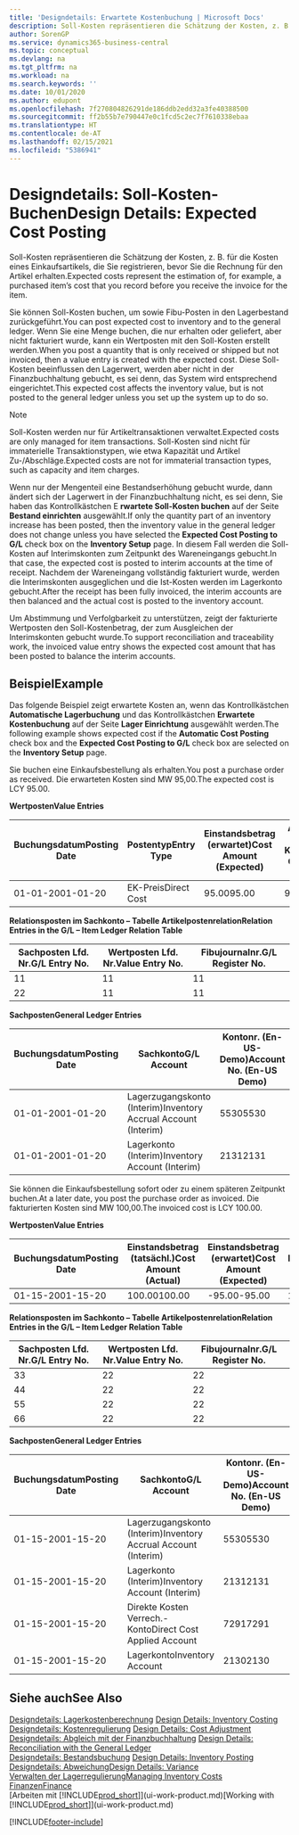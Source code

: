 ```yaml
---
title: 'Designdetails: Erwartete Kostenbuchung | Microsoft Docs'
description: Soll-Kosten repräsentieren die Schätzung der Kosten, z. B. für die Kosten eines Einkaufsartikels, die Sie registrieren, bevor Sie die Rechnung für den Artikel erhalten.
author: SorenGP
ms.service: dynamics365-business-central
ms.topic: conceptual
ms.devlang: na
ms.tgt_pltfrm: na
ms.workload: na
ms.search.keywords: ''
ms.date: 10/01/2020
ms.author: edupont
ms.openlocfilehash: 7f270804826291de186ddb2edd32a3fe40388500
ms.sourcegitcommit: ff2b55b7e790447e0c1fcd5c2ec7f7610338ebaa
ms.translationtype: HT
ms.contentlocale: de-AT
ms.lasthandoff: 02/15/2021
ms.locfileid: "5386941"
---
```

# <a name="design-details-expected-cost-posting"></a><span data-ttu-id="1f6ff-103">Designdetails: Soll-Kosten-Buchen</span><span class="sxs-lookup"><span data-stu-id="1f6ff-103">Design Details: Expected Cost Posting</span></span>
<span data-ttu-id="1f6ff-104">Soll-Kosten repräsentieren die Schätzung der Kosten, z. B. für die Kosten eines Einkaufsartikels, die Sie registrieren, bevor Sie die Rechnung für den Artikel erhalten.</span><span class="sxs-lookup"><span data-stu-id="1f6ff-104">Expected costs represent the estimation of, for example, a purchased item’s cost that you record before you receive the invoice for the item.</span></span>  

 <span data-ttu-id="1f6ff-105">Sie können Soll-Kosten buchen, um sowie Fibu-Posten in den Lagerbestand zurückgeführt.</span><span class="sxs-lookup"><span data-stu-id="1f6ff-105">You can post expected cost to inventory and to the general ledger.</span></span> <span data-ttu-id="1f6ff-106">Wenn Sie eine Menge buchen, die nur erhalten oder geliefert, aber nicht fakturiert wurde, kann ein Wertposten mit den Soll-Kosten erstellt werden.</span><span class="sxs-lookup"><span data-stu-id="1f6ff-106">When you post a quantity that is only received or shipped but not invoiced, then a value entry is created with the expected cost.</span></span> <span data-ttu-id="1f6ff-107">Diese Soll-Kosten beeinflussen den Lagerwert, werden aber nicht in der Finanzbuchhaltung gebucht, es sei denn, das System wird entsprechend eingerichtet.</span><span class="sxs-lookup"><span data-stu-id="1f6ff-107">This expected cost affects the inventory value, but is not posted to the general ledger unless you set up the system up to do so.</span></span>  

> [!NOTE]  
>  <span data-ttu-id="1f6ff-108">Soll-Kosten werden nur für Artikeltransaktionen verwaltet.</span><span class="sxs-lookup"><span data-stu-id="1f6ff-108">Expected costs are only managed for item transactions.</span></span> <span data-ttu-id="1f6ff-109">Soll-Kosten sind nicht für immaterielle Transaktionstypen, wie etwa Kapazität und Artikel Zu-/Abschläge.</span><span class="sxs-lookup"><span data-stu-id="1f6ff-109">Expected costs are not for immaterial transaction types, such as capacity and item charges.</span></span>  

 <span data-ttu-id="1f6ff-110">Wenn nur der Mengenteil eine Bestandserhöhung gebucht wurde, dann ändert sich der Lagerwert in der Finanzbuchhaltung nicht, es sei denn, Sie haben das Kontrollkästchen E **rwartete Soll-Kosten buchen** auf der Seite **Bestand einrichten** ausgewählt.</span><span class="sxs-lookup"><span data-stu-id="1f6ff-110">If only the quantity part of an inventory increase has been posted, then the inventory value in the general ledger does not change unless you have selected the **Expected Cost Posting to G/L** check box on the **Inventory Setup** page.</span></span> <span data-ttu-id="1f6ff-111">In diesem Fall werden die Soll-Kosten auf Interimskonten zum Zeitpunkt des Wareneingangs gebucht.</span><span class="sxs-lookup"><span data-stu-id="1f6ff-111">In that case, the expected cost is posted to interim accounts at the time of receipt.</span></span> <span data-ttu-id="1f6ff-112">Nachdem der Wareneingang vollständig fakturiert wurde, werden die Interimskonten ausgeglichen und die Ist-Kosten werden im Lagerkonto gebucht.</span><span class="sxs-lookup"><span data-stu-id="1f6ff-112">After the receipt has been fully invoiced, the interim accounts are then balanced and the actual cost is posted to the inventory account.</span></span>  

 <span data-ttu-id="1f6ff-113">Um Abstimmung und Verfolgbarkeit zu unterstützen, zeigt der fakturierte Wertposten den Soll-Kostenbetrag, der zum Ausgleichen der Interimskonten gebucht wurde.</span><span class="sxs-lookup"><span data-stu-id="1f6ff-113">To support reconciliation and traceability work, the invoiced value entry shows the expected cost amount that has been posted to balance the interim accounts.</span></span>  

## <a name="example"></a><span data-ttu-id="1f6ff-114">Beispiel</span><span class="sxs-lookup"><span data-stu-id="1f6ff-114">Example</span></span>  
 <span data-ttu-id="1f6ff-115">Das folgende Beispiel zeigt erwartete Kosten an, wenn das Kontrollkästchen **Automatische Lagerbuchung** und das Kontrollkästchen **Erwartete Kostenbuchung** auf der Seite **Lager Einrichtung** ausgewählt werden.</span><span class="sxs-lookup"><span data-stu-id="1f6ff-115">The following example shows expected cost if the **Automatic Cost Posting** check box and the **Expected Cost Posting to G/L** check box are selected on the **Inventory Setup** page.</span></span>  

 <span data-ttu-id="1f6ff-116">Sie buchen eine Einkaufsbestellung als erhalten.</span><span class="sxs-lookup"><span data-stu-id="1f6ff-116">You post a purchase order as received.</span></span> <span data-ttu-id="1f6ff-117">Die erwarteten Kosten sind MW 95,00.</span><span class="sxs-lookup"><span data-stu-id="1f6ff-117">The expected cost is LCY 95.00.</span></span>  

 <span data-ttu-id="1f6ff-118">**Wertposten**</span><span class="sxs-lookup"><span data-stu-id="1f6ff-118">**Value Entries**</span></span>  

|<span data-ttu-id="1f6ff-119">Buchungsdatum</span><span class="sxs-lookup"><span data-stu-id="1f6ff-119">Posting Date</span></span>|<span data-ttu-id="1f6ff-120">Postentyp</span><span class="sxs-lookup"><span data-stu-id="1f6ff-120">Entry Type</span></span>|<span data-ttu-id="1f6ff-121">Einstandsbetrag (erwartet)</span><span class="sxs-lookup"><span data-stu-id="1f6ff-121">Cost Amount (Expected)</span></span>|<span data-ttu-id="1f6ff-122">Auf Sachkonto geb. Soll-Kosten</span><span class="sxs-lookup"><span data-stu-id="1f6ff-122">Expected Cost Posted to G/L</span></span>|<span data-ttu-id="1f6ff-123">Soll-Kosten</span><span class="sxs-lookup"><span data-stu-id="1f6ff-123">Expected Cost</span></span>|<span data-ttu-id="1f6ff-124">Artikelposten Lfd. Nr.</span><span class="sxs-lookup"><span data-stu-id="1f6ff-124">Item Ledger Entry No.</span></span>|<span data-ttu-id="1f6ff-125">Lfd. Nr.</span><span class="sxs-lookup"><span data-stu-id="1f6ff-125">Entry No.</span></span>|  
|------------------|----------------|------------------------------|----------------------------------|-------------------|---------------------------|---------------|  
|<span data-ttu-id="1f6ff-126">01-01-20</span><span class="sxs-lookup"><span data-stu-id="1f6ff-126">01-01-20</span></span>|<span data-ttu-id="1f6ff-127">EK-Preis</span><span class="sxs-lookup"><span data-stu-id="1f6ff-127">Direct Cost</span></span>|<span data-ttu-id="1f6ff-128">95.00</span><span class="sxs-lookup"><span data-stu-id="1f6ff-128">95.00</span></span>|<span data-ttu-id="1f6ff-129">95.00</span><span class="sxs-lookup"><span data-stu-id="1f6ff-129">95.00</span></span>|<span data-ttu-id="1f6ff-130">Ja</span><span class="sxs-lookup"><span data-stu-id="1f6ff-130">Yes</span></span>|<span data-ttu-id="1f6ff-131">1</span><span class="sxs-lookup"><span data-stu-id="1f6ff-131">1</span></span>|<span data-ttu-id="1f6ff-132">1</span><span class="sxs-lookup"><span data-stu-id="1f6ff-132">1</span></span>|  

 <span data-ttu-id="1f6ff-133">**Relationsposten im Sachkonto – Tabelle Artikelpostenrelation**</span><span class="sxs-lookup"><span data-stu-id="1f6ff-133">**Relation Entries in the G/L – Item Ledger Relation Table**</span></span>  

|<span data-ttu-id="1f6ff-134">Sachposten Lfd. Nr.</span><span class="sxs-lookup"><span data-stu-id="1f6ff-134">G/L Entry No.</span></span>|<span data-ttu-id="1f6ff-135">Wertposten Lfd. Nr.</span><span class="sxs-lookup"><span data-stu-id="1f6ff-135">Value Entry No.</span></span>|<span data-ttu-id="1f6ff-136">Fibujournalnr.</span><span class="sxs-lookup"><span data-stu-id="1f6ff-136">G/L Register No.</span></span>|  
|--------------------|---------------------|-----------------------|  
|<span data-ttu-id="1f6ff-137">1</span><span class="sxs-lookup"><span data-stu-id="1f6ff-137">1</span></span>|<span data-ttu-id="1f6ff-138">1</span><span class="sxs-lookup"><span data-stu-id="1f6ff-138">1</span></span>|<span data-ttu-id="1f6ff-139">1</span><span class="sxs-lookup"><span data-stu-id="1f6ff-139">1</span></span>|  
|<span data-ttu-id="1f6ff-140">2</span><span class="sxs-lookup"><span data-stu-id="1f6ff-140">2</span></span>|<span data-ttu-id="1f6ff-141">1</span><span class="sxs-lookup"><span data-stu-id="1f6ff-141">1</span></span>|<span data-ttu-id="1f6ff-142">1</span><span class="sxs-lookup"><span data-stu-id="1f6ff-142">1</span></span>|  

 <span data-ttu-id="1f6ff-143">**Sachposten**</span><span class="sxs-lookup"><span data-stu-id="1f6ff-143">**General Ledger Entries**</span></span>  

|<span data-ttu-id="1f6ff-144">Buchungsdatum</span><span class="sxs-lookup"><span data-stu-id="1f6ff-144">Posting Date</span></span>|<span data-ttu-id="1f6ff-145">Sachkonto</span><span class="sxs-lookup"><span data-stu-id="1f6ff-145">G/L Account</span></span>|<span data-ttu-id="1f6ff-146">Kontonr. (En-US-Demo)</span><span class="sxs-lookup"><span data-stu-id="1f6ff-146">Account No. (En-US Demo)</span></span>|<span data-ttu-id="1f6ff-147">Betrag</span><span class="sxs-lookup"><span data-stu-id="1f6ff-147">Amount</span></span>|<span data-ttu-id="1f6ff-148">Lfd. Nr.</span><span class="sxs-lookup"><span data-stu-id="1f6ff-148">Entry No.</span></span>|  
|------------------|------------------|---------------------------------|------------|---------------|  
|<span data-ttu-id="1f6ff-149">01-01-20</span><span class="sxs-lookup"><span data-stu-id="1f6ff-149">01-01-20</span></span>|<span data-ttu-id="1f6ff-150">Lagerzugangskonto (Interim)</span><span class="sxs-lookup"><span data-stu-id="1f6ff-150">Inventory Accrual Account (Interim)</span></span>|<span data-ttu-id="1f6ff-151">5530</span><span class="sxs-lookup"><span data-stu-id="1f6ff-151">5530</span></span>|<span data-ttu-id="1f6ff-152">-95.00</span><span class="sxs-lookup"><span data-stu-id="1f6ff-152">-95.00</span></span>|<span data-ttu-id="1f6ff-153">2</span><span class="sxs-lookup"><span data-stu-id="1f6ff-153">2</span></span>|  
|<span data-ttu-id="1f6ff-154">01-01-20</span><span class="sxs-lookup"><span data-stu-id="1f6ff-154">01-01-20</span></span>|<span data-ttu-id="1f6ff-155">Lagerkonto (Interim)</span><span class="sxs-lookup"><span data-stu-id="1f6ff-155">Inventory Account (Interim)</span></span>|<span data-ttu-id="1f6ff-156">2131</span><span class="sxs-lookup"><span data-stu-id="1f6ff-156">2131</span></span>|<span data-ttu-id="1f6ff-157">95.00</span><span class="sxs-lookup"><span data-stu-id="1f6ff-157">95.00</span></span>|<span data-ttu-id="1f6ff-158">1</span><span class="sxs-lookup"><span data-stu-id="1f6ff-158">1</span></span>|  

 <span data-ttu-id="1f6ff-159">Sie können die Einkaufsbestellung sofort oder zu einem späteren Zeitpunkt buchen.</span><span class="sxs-lookup"><span data-stu-id="1f6ff-159">At a later date, you post the purchase order as invoiced.</span></span> <span data-ttu-id="1f6ff-160">Die fakturierten Kosten sind MW 100,00.</span><span class="sxs-lookup"><span data-stu-id="1f6ff-160">The invoiced cost is LCY 100.00.</span></span>  

 <span data-ttu-id="1f6ff-161">**Wertposten**</span><span class="sxs-lookup"><span data-stu-id="1f6ff-161">**Value Entries**</span></span>  

|<span data-ttu-id="1f6ff-162">Buchungsdatum</span><span class="sxs-lookup"><span data-stu-id="1f6ff-162">Posting Date</span></span>|<span data-ttu-id="1f6ff-163">Einstandsbetrag (tatsächl.)</span><span class="sxs-lookup"><span data-stu-id="1f6ff-163">Cost Amount (Actual)</span></span>|<span data-ttu-id="1f6ff-164">Einstandsbetrag (erwartet)</span><span class="sxs-lookup"><span data-stu-id="1f6ff-164">Cost Amount (Expected)</span></span>|<span data-ttu-id="1f6ff-165">Gebuchte Lagerregulierung an G/L</span><span class="sxs-lookup"><span data-stu-id="1f6ff-165">Cost Posted to G/L</span></span>|<span data-ttu-id="1f6ff-166">Soll-Kosten</span><span class="sxs-lookup"><span data-stu-id="1f6ff-166">Expected Cost</span></span>|<span data-ttu-id="1f6ff-167">Artikelposten Lfd. Nr.</span><span class="sxs-lookup"><span data-stu-id="1f6ff-167">Item Ledger Entry No.</span></span>|<span data-ttu-id="1f6ff-168">Lfd. Nr.</span><span class="sxs-lookup"><span data-stu-id="1f6ff-168">Entry No.</span></span>|  
|------------------|----------------------------|------------------------------|-------------------------|-------------------|---------------------------|---------------|  
|<span data-ttu-id="1f6ff-169">01-15-20</span><span class="sxs-lookup"><span data-stu-id="1f6ff-169">01-15-20</span></span>|<span data-ttu-id="1f6ff-170">100.00</span><span class="sxs-lookup"><span data-stu-id="1f6ff-170">100.00</span></span>|<span data-ttu-id="1f6ff-171">-95.00</span><span class="sxs-lookup"><span data-stu-id="1f6ff-171">-95.00</span></span>|<span data-ttu-id="1f6ff-172">100.00</span><span class="sxs-lookup"><span data-stu-id="1f6ff-172">100.00</span></span>|<span data-ttu-id="1f6ff-173">Nein</span><span class="sxs-lookup"><span data-stu-id="1f6ff-173">No</span></span>|<span data-ttu-id="1f6ff-174">1</span><span class="sxs-lookup"><span data-stu-id="1f6ff-174">1</span></span>|<span data-ttu-id="1f6ff-175">2</span><span class="sxs-lookup"><span data-stu-id="1f6ff-175">2</span></span>|  

 <span data-ttu-id="1f6ff-176">**Relationsposten im Sachkonto – Tabelle Artikelpostenrelation**</span><span class="sxs-lookup"><span data-stu-id="1f6ff-176">**Relation Entries in the G/L – Item Ledger Relation Table**</span></span>  

|<span data-ttu-id="1f6ff-177">Sachposten Lfd. Nr.</span><span class="sxs-lookup"><span data-stu-id="1f6ff-177">G/L Entry No.</span></span>|<span data-ttu-id="1f6ff-178">Wertposten Lfd. Nr.</span><span class="sxs-lookup"><span data-stu-id="1f6ff-178">Value Entry No.</span></span>|<span data-ttu-id="1f6ff-179">Fibujournalnr.</span><span class="sxs-lookup"><span data-stu-id="1f6ff-179">G/L Register No.</span></span>|  
|--------------------|---------------------|-----------------------|  
|<span data-ttu-id="1f6ff-180">3</span><span class="sxs-lookup"><span data-stu-id="1f6ff-180">3</span></span>|<span data-ttu-id="1f6ff-181">2</span><span class="sxs-lookup"><span data-stu-id="1f6ff-181">2</span></span>|<span data-ttu-id="1f6ff-182">2</span><span class="sxs-lookup"><span data-stu-id="1f6ff-182">2</span></span>|  
|<span data-ttu-id="1f6ff-183">4</span><span class="sxs-lookup"><span data-stu-id="1f6ff-183">4</span></span>|<span data-ttu-id="1f6ff-184">2</span><span class="sxs-lookup"><span data-stu-id="1f6ff-184">2</span></span>|<span data-ttu-id="1f6ff-185">2</span><span class="sxs-lookup"><span data-stu-id="1f6ff-185">2</span></span>|  
|<span data-ttu-id="1f6ff-186">5</span><span class="sxs-lookup"><span data-stu-id="1f6ff-186">5</span></span>|<span data-ttu-id="1f6ff-187">2</span><span class="sxs-lookup"><span data-stu-id="1f6ff-187">2</span></span>|<span data-ttu-id="1f6ff-188">2</span><span class="sxs-lookup"><span data-stu-id="1f6ff-188">2</span></span>|  
|<span data-ttu-id="1f6ff-189">6</span><span class="sxs-lookup"><span data-stu-id="1f6ff-189">6</span></span>|<span data-ttu-id="1f6ff-190">2</span><span class="sxs-lookup"><span data-stu-id="1f6ff-190">2</span></span>|<span data-ttu-id="1f6ff-191">2</span><span class="sxs-lookup"><span data-stu-id="1f6ff-191">2</span></span>|  

 <span data-ttu-id="1f6ff-192">**Sachposten**</span><span class="sxs-lookup"><span data-stu-id="1f6ff-192">**General Ledger Entries**</span></span>  

|<span data-ttu-id="1f6ff-193">Buchungsdatum</span><span class="sxs-lookup"><span data-stu-id="1f6ff-193">Posting Date</span></span>|<span data-ttu-id="1f6ff-194">Sachkonto</span><span class="sxs-lookup"><span data-stu-id="1f6ff-194">G/L Account</span></span>|<span data-ttu-id="1f6ff-195">Kontonr. (En-US-Demo)</span><span class="sxs-lookup"><span data-stu-id="1f6ff-195">Account No. (En-US Demo)</span></span>|<span data-ttu-id="1f6ff-196">Betrag</span><span class="sxs-lookup"><span data-stu-id="1f6ff-196">Amount</span></span>|<span data-ttu-id="1f6ff-197">Lfd. Nr.</span><span class="sxs-lookup"><span data-stu-id="1f6ff-197">Entry No.</span></span>|  
|------------------|------------------|---------------------------------|------------|---------------|  
|<span data-ttu-id="1f6ff-198">01-15-20</span><span class="sxs-lookup"><span data-stu-id="1f6ff-198">01-15-20</span></span>|<span data-ttu-id="1f6ff-199">Lagerzugangskonto (Interim)</span><span class="sxs-lookup"><span data-stu-id="1f6ff-199">Inventory Accrual Account (Interim)</span></span>|<span data-ttu-id="1f6ff-200">5530</span><span class="sxs-lookup"><span data-stu-id="1f6ff-200">5530</span></span>|<span data-ttu-id="1f6ff-201">95.00</span><span class="sxs-lookup"><span data-stu-id="1f6ff-201">95.00</span></span>|<span data-ttu-id="1f6ff-202">4</span><span class="sxs-lookup"><span data-stu-id="1f6ff-202">4</span></span>|  
|<span data-ttu-id="1f6ff-203">01-15-20</span><span class="sxs-lookup"><span data-stu-id="1f6ff-203">01-15-20</span></span>|<span data-ttu-id="1f6ff-204">Lagerkonto (Interim)</span><span class="sxs-lookup"><span data-stu-id="1f6ff-204">Inventory Account (Interim)</span></span>|<span data-ttu-id="1f6ff-205">2131</span><span class="sxs-lookup"><span data-stu-id="1f6ff-205">2131</span></span>|<span data-ttu-id="1f6ff-206">-95.00</span><span class="sxs-lookup"><span data-stu-id="1f6ff-206">-95.00</span></span>|<span data-ttu-id="1f6ff-207">3</span><span class="sxs-lookup"><span data-stu-id="1f6ff-207">3</span></span>|  
|<span data-ttu-id="1f6ff-208">01-15-20</span><span class="sxs-lookup"><span data-stu-id="1f6ff-208">01-15-20</span></span>|<span data-ttu-id="1f6ff-209">Direkte Kosten Verrech.-Konto</span><span class="sxs-lookup"><span data-stu-id="1f6ff-209">Direct Cost Applied Account</span></span>|<span data-ttu-id="1f6ff-210">7291</span><span class="sxs-lookup"><span data-stu-id="1f6ff-210">7291</span></span>|<span data-ttu-id="1f6ff-211">-100</span><span class="sxs-lookup"><span data-stu-id="1f6ff-211">-100</span></span>|<span data-ttu-id="1f6ff-212">6</span><span class="sxs-lookup"><span data-stu-id="1f6ff-212">6</span></span>|  
|<span data-ttu-id="1f6ff-213">01-15-20</span><span class="sxs-lookup"><span data-stu-id="1f6ff-213">01-15-20</span></span>|<span data-ttu-id="1f6ff-214">Lagerkonto</span><span class="sxs-lookup"><span data-stu-id="1f6ff-214">Inventory Account</span></span>|<span data-ttu-id="1f6ff-215">2130</span><span class="sxs-lookup"><span data-stu-id="1f6ff-215">2130</span></span>|<span data-ttu-id="1f6ff-216">100</span><span class="sxs-lookup"><span data-stu-id="1f6ff-216">100</span></span>|<span data-ttu-id="1f6ff-217">5</span><span class="sxs-lookup"><span data-stu-id="1f6ff-217">5</span></span>|  

## <a name="see-also"></a><span data-ttu-id="1f6ff-218">Siehe auch</span><span class="sxs-lookup"><span data-stu-id="1f6ff-218">See Also</span></span>
 <span data-ttu-id="1f6ff-219">[Designdetails: Lagerkostenberechnung](design-details-inventory-costing.md) </span><span class="sxs-lookup"><span data-stu-id="1f6ff-219">[Design Details: Inventory Costing](design-details-inventory-costing.md) </span></span>  
 <span data-ttu-id="1f6ff-220">[Designdetails: Kostenregulierung](design-details-cost-adjustment.md) </span><span class="sxs-lookup"><span data-stu-id="1f6ff-220">[Design Details: Cost Adjustment](design-details-cost-adjustment.md) </span></span>  
 <span data-ttu-id="1f6ff-221">[Designdetails: Abgleich mit der Finanzbuchhaltung](design-details-reconciliation-with-the-general-ledger.md) </span><span class="sxs-lookup"><span data-stu-id="1f6ff-221">[Design Details: Reconciliation with the General Ledger](design-details-reconciliation-with-the-general-ledger.md) </span></span>  
 <span data-ttu-id="1f6ff-222">[Designdetails: Bestandsbuchung](design-details-inventory-posting.md) </span><span class="sxs-lookup"><span data-stu-id="1f6ff-222">[Design Details: Inventory Posting](design-details-inventory-posting.md) </span></span>  
 [<span data-ttu-id="1f6ff-223">Designdetails: Abweichung</span><span class="sxs-lookup"><span data-stu-id="1f6ff-223">Design Details: Variance</span></span>](design-details-variance.md)  
 [<span data-ttu-id="1f6ff-224">Verwalten der Lagerregulierung</span><span class="sxs-lookup"><span data-stu-id="1f6ff-224">Managing Inventory Costs</span></span>](finance-manage-inventory-costs.md)  
 [<span data-ttu-id="1f6ff-225">Finanzen</span><span class="sxs-lookup"><span data-stu-id="1f6ff-225">Finance</span></span>](finance.md)  
 <span data-ttu-id="1f6ff-226">[Arbeiten mit [!INCLUDE[prod_short](includes/prod_short.md)]](ui-work-product.md)</span><span class="sxs-lookup"><span data-stu-id="1f6ff-226">[Working with [!INCLUDE[prod_short](includes/prod_short.md)]](ui-work-product.md)</span></span>


[!INCLUDE[footer-include](includes/footer-banner.md)]